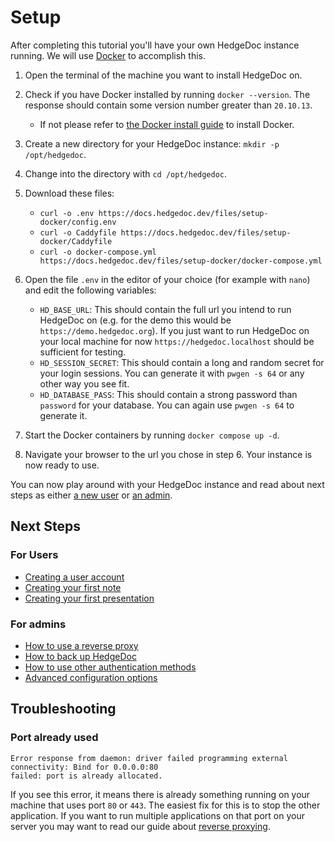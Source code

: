 # Setup

After completing this tutorial you'll have your own HedgeDoc instance running.
We will use [Docker][docker-docs] to accomplish this.

<!-- markdownlint-disable proper-names -->

1. Open the terminal of the machine you want to install HedgeDoc on.

2. Check if you have Docker installed by running `docker --version`. 
   The response should contain some version number greater than `20.10.13`.
    - If not please refer to [the Docker install guide][docker-install] to install Docker.

3. Create a new directory for your HedgeDoc instance: `mkdir -p /opt/hedgedoc`.

4. Change into the directory with `cd /opt/hedgedoc`.

5. Download these files:
   - `curl -o .env https://docs.hedgedoc.dev/files/setup-docker/config.env`
   - `curl -o Caddyfile https://docs.hedgedoc.dev/files/setup-docker/Caddyfile`
   - `curl -o docker-compose.yml https://docs.hedgedoc.dev/files/setup-docker/docker-compose.yml`

6. Open the file `.env` in the editor of your choice (for example with `nano`) and edit the
   following variables:
   - `HD_BASE_URL`: This should contain the full url you intend to run HedgeDoc on (e.g. for the
     demo this would be `https://demo.hedgedoc.org`). If you just want to run HedgeDoc on your
     local machine for now `https://hedgedoc.localhost` should be sufficient for testing.
   - `HD_SESSION_SECRET`: This should contain a long and random secret for your login sessions.
     You can generate it with `pwgen -s 64` or any other way you see fit.
   - `HD_DATABASE_PASS`: This should contain a strong password than `password` for your database.
     You can again use `pwgen -s 64` to generate it.

7. Start the Docker containers by running `docker compose up -d`.

8. Navigate your browser to the url you chose in step 6. Your instance is now ready to use.

<!-- markdownlint-enable proper-names -->

You can now play around with your HedgeDoc instance and read about next steps
as either [a new user](#for-users) or [an admin](#for-admins).

## Next Steps

### For Users

- [Creating a user account][tutorials/user]
- [Creating your first note][tutorials/first-note]
- [Creating your first presentation][tutorials/first-presentation]

### For admins

- [How to use a reverse proxy][reverse-proxying]
- [How to back up HedgeDoc][backups]
- [How to use other authentication methods][auth-methods]
- [Advanced configuration options][config]

## Troubleshooting

### Port already used

```text
Error response from daemon: driver failed programming external connectivity: Bind for 0.0.0.0:80
failed: port is already allocated.
```

If you see this error, it means there is already something running on your machine that uses
port `80` or `443`. The easiest fix for this is to stop the other application.
If you want to run multiple applications on that port on your server you may want to read our guide
about [reverse proxying][reverse-proxying].

[docker-docs]: https://docs.docker.com/
[docker-install]: https://docs.docker.com/engine/install/

[tutorials/user]: user.md
[tutorials/first-note]: first-note.md
[tutorials/first-presentation]: first-presentation.md

[reverse-proxying]: ../how-to/reverse-proxy.md
[backups]: ../how-to/backup.md
[auth-methods]: ../how-to/auth.md

[config]: ../references/config/index.md
